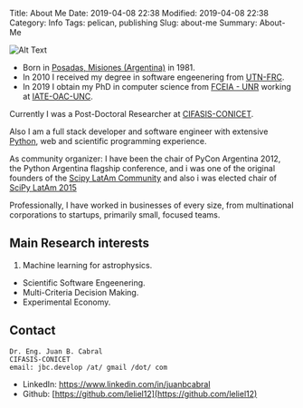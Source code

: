 Title: About Me
Date: 2019-04-08 22:38
Modified: 2019-04-08 22:38
Category: Info
Tags: pelican, publishing
Slug: about-me
Summary: About-Me

![Alt Text]({static}/pages/images/me.jpg)

- Born in [Posadas, Misiones (Argentina)](https://en.wikipedia.org/wiki/Posadas,_Misiones) in 1981.
- In 2010 I received my degree in software engeenering from [UTN-FRC](https://www.frc.utn.edu.ar/).
- In 2019 I obtain my PhD in computer science from [FCEIA - UNR](https://web.fceia.unr.edu.ar/es/) working at
[IATE-OAC-UNC](http://iate.oac.uncor.edu/).

Currently I was a Post-Doctoral Researcher at [CIFASIS-CONICET](http://www.cifasis-conicet.gov.ar/).

Also I am a full stack developer and software engineer with extensive [Python](https://www.python.org/),
web and scientific programming experience.

As community organizer: I  have been the chair of PyCon Argentina
2012, the Python Argentina flagship conference, and i was one of the original founders of the
[Scipy LatAm Community](http://scipyla.org) and also i was elected chair of [SciPy LatAm 2015](http://scipyla.org/conf/2015/)

Professionally, I have worked in businesses of every size, from
multinational corporations to startups, primarily small, focused teams.


## Main Research interests

1. Machine learning for astrophysics.
-  Scientific Software Engeenering.
-  Multi-Criteria Decision Making.
-  Experimental Economy.

## Contact

    Dr. Eng. Juan B. Cabral
    CIFASIS-CONICET
    email: jbc.develop /at/ gmail /dot/ com


- LinkedIn: [https://www.linkedin.com/in/juanbcabral
](https://www.linkedin.com/in/juanbcabral
)
- Github: [https://github.com/leliel12](https://github.com/leliel12)
